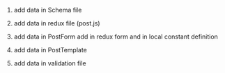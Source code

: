 1. add data in Schema file 

2. add data in redux file (post.js)

3. add data in PostForm
   add in redux form and in local constant definition
4. add data in PostTemplate

5. add data in validation file
